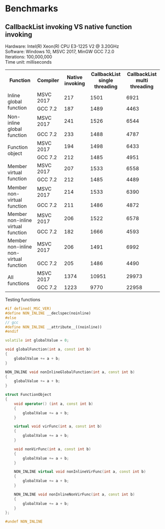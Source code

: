 # Benchmarks

## CallbackList invoking VS native function invoking

Hardware: Intel(R) Xeon(R) CPU E3-1225 V2 @ 3.20GHz  
Software: Windows 10, MSVC 2017, MinGW GCC 7.2.0  
Iterations: 100,000,000  
Time unit: milliseconds

<table>
<tr>
	<th>Function</th>
	<th>Compiler</th>
	<th>Native invoking</th>
	<th>CallbackList single threading</th>
	<th>CallbackList multi threading</th>
</tr>

<tr>
	<td rowspan="2">Inline global function</td>
	<td>MSVC 2017</td>
	<td>217</td>
	<td>1501</td>
	<td>6921</td>
</tr>
<tr>
	<td>GCC 7.2</td>
	<td>187</td>
	<td>1489</td>
	<td>4463</td>
</tr>

<tr>
	<td rowspan="2">Non-inline global function</td>
	<td>MSVC 2017</td>
	<td>241</td>
	<td>1526</td>
	<td>6544</td>
</tr>
<tr>
	<td>GCC 7.2</td>
	<td>233</td>
	<td>1488</td>
	<td>4787</td>
</tr>

<tr>
	<td rowspan="2">Function object</td>
	<td>MSVC 2017</td>
	<td>194</td>
	<td>1498</td>
	<td>6433</td>
</tr>
<tr>
	<td>GCC 7.2</td>
	<td>212</td>
	<td>1485</td>
	<td>4951</td>
</tr>

<tr>
	<td rowspan="2">Member virtual function</td>
	<td>MSVC 2017</td>
	<td>207</td>
	<td>1533</td>
	<td>6558</td>
</tr>
<tr>
	<td>GCC 7.2</td>
	<td>212</td>
	<td>1485</td>
	<td>4489</td>
</tr>

<tr>
	<td rowspan="2">Member non-virtual function</td>
	<td>MSVC 2017</td>
	<td>214</td>
	<td>1533</td>
	<td>6390</td>
</tr>
<tr>
	<td>GCC 7.2</td>
	<td>211</td>
	<td>1486</td>
	<td>4872</td>
</tr>

<tr>
	<td rowspan="2">Member non-inline virtual function</td>
	<td>MSVC 2017</td>
	<td>206</td>
	<td>1522</td>
	<td>6578</td>
</tr>
<tr>
	<td>GCC 7.2</td>
	<td>182</td>
	<td>1666</td>
	<td>4593</td>
</tr>

<tr>
	<td rowspan="2">Member non-inline non-virtual function</td>
	<td>MSVC 2017</td>
	<td>206</td>
	<td>1491</td>
	<td>6992</td>
</tr>
<tr>
	<td>GCC 7.2</td>
	<td>205</td>
	<td>1486</td>
	<td>4490</td>
</tr>

<tr>
	<td rowspan="2">All functions</td>
	<td>MSVC 2017</td>
	<td>1374</td>
	<td>10951</td>
	<td>29973</td>
</tr>
<tr>
	<td>GCC 7.2</td>
	<td>1223</td>
	<td>9770</td>
	<td>22958</td>
</tr>

</table>

Testing functions  
```c++
#if defined(_MSC_VER)
#define NON_INLINE __declspec(noinline)
#else
// gcc
#define NON_INLINE __attribute__((noinline))
#endif

volatile int globalValue = 0;

void globalFunction(int a, const int b)
{
	globalValue += a + b;
}

NON_INLINE void nonInlineGlobalFunction(int a, const int b)
{
	globalValue += a + b;
}

struct FunctionObject
{
	void operator() (int a, const int b)
	{
		globalValue += a + b;
	}

	virtual void virFunc(int a, const int b)
	{
		globalValue += a + b;
	}

	void nonVirFunc(int a, const int b)
	{
		globalValue += a + b;
	}

	NON_INLINE virtual void nonInlineVirFunc(int a, const int b)
	{
		globalValue += a + b;
	}

	NON_INLINE void nonInlineNonVirFunc(int a, const int b)
	{
		globalValue += a + b;
	}
};

#undef NON_INLINE
```
